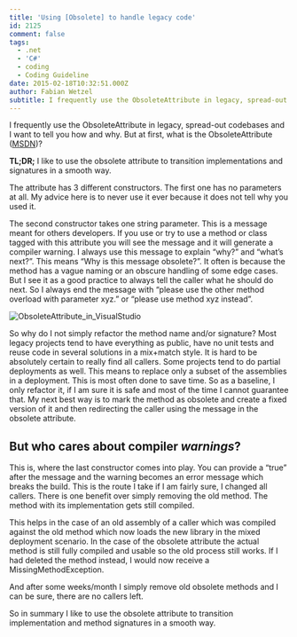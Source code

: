 ```yaml
---
title: 'Using [Obsolete] to handle legacy code'
id: 2125
comment: false
tags:
  - .net
  - 'C#'
  - coding
  - Coding Guideline
date: 2015-02-18T10:32:51.000Z
author: Fabian Wetzel
subtitle: I frequently use the ObsoleteAttribute in legacy, spread-out codebases and I want to tell you how and why.
---
```


I frequently use the ObsoleteAttribute in legacy, spread-out codebases and I want to tell you how and why. But at first, what is the ObsoleteAttribute ([MSDN](https://msdn.microsoft.com/en-us/library/system.obsoleteattribute(v=vs.110).aspx "ObsoleteAttribute on MSDN"))?

**TL;DR;** I like to use the obsolete attribute to transition implementations and signatures in a smooth way.

The attribute has 3 different constructors. The first one has no parameters at all. My advice here is to never use it ever because it does not tell why you used it.

The second constructor takes one string parameter. This is a message meant for others developers. If you use or try to use a method or class tagged with this attribute you will see the message and it will generate a compiler warning. I always use this message to explain “why?” and “what’s next?”. This means “Why is this message obsolete?”. It often is because the method has a vague naming or an obscure handling of some edge cases. But I see it as a good practice to always tell the caller what he should do next. So I always end the message with “please use the other method overload with parameter xyz.” or “please use method xyz instead”.

![ObsoleteAttribute_in_VisualStudio](https://az275061.vo.msecnd.net/blogmedia/2015/02/ObsoleteAttribute_in_VisualStudio.png "ObsoleteAttribute_in_VisualStudio")

So why do I not simply refactor the method name and/or signature? Most legacy projects tend to have everything as public, have no unit tests and reuse code in several solutions in a mix+match style. It is hard to be absolutely certain to really find all callers. Some projects tend to do partial deployments as well. This means to replace only a subset of the assemblies in a deployment. This is most often done to save time. So as a baseline, I only refactor it, if I am sure it is safe and most of the time I cannot guarantee that. My next best way is to mark the method as obsolete and create a fixed version of it and then redirecting the caller using the message in the obsolete attribute.

## But who cares about compiler _warnings_?

This is, where the last constructor comes into play. You can provide a “true” after the message and the warning becomes an error message which breaks the build. This is the route I take if I am fairly sure, I changed all callers. There is one benefit over simply removing the old method. The method with its implementation gets still compiled.  <p>This helps in the case of an old assembly of a caller which was compiled against the old method which now loads the new library in the mixed deployment scenario. In the case of the obsolete attribute the actual method is still fully compiled and usable so the old process still works. If I had deleted the method instead, I would now receive a MissingMethodException.

And after some weeks/month I simply remove old obsolete methods and I can be sure, there are no callers left.

So in summary I like to use the obsolete attribute to transition implementation and method signatures in a smooth way.
</p>
